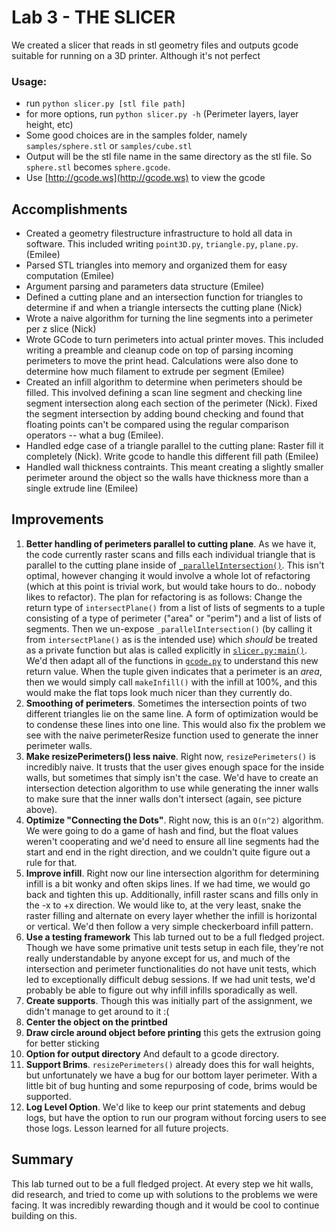 # Lab 3 - THE SLICER

We created a slicer that reads in stl geometry files and outputs gcode suitable for running on a 3D printer. Although it's not perfect

### Usage:

- run `python slicer.py [stl file path]`
- for more options, run `python slicer.py -h` (Perimeter layers, layer height, etc)
- Some good choices are in the samples folder, namely `samples/sphere.stl` or `samples/cube.stl`
- Output will be the stl file name in the same directory as the stl file. So `sphere.stl` becomes `sphere.gcode`.
- Use [http://gcode.ws](http://gcode.ws) to view the gcode

## Accomplishments

- Created a geometry filestructure infrastructure to hold all data in software. This included writing `point3D.py`, `triangle.py`, `plane.py`. (Emilee)
- Parsed STL triangles into memory and organized them for easy computation (Emilee)
- Argument parsing and parameters data structure (Emilee)
- Defined a cutting plane and an intersection function for triangles to determine if and when a triangle intersects the cutting plane (Nick)
- Wrote a naive algorithm for turning the line segments into a perimeter per z slice (Nick)
- Wrote GCode to turn perimeters into actual printer moves. This included writing a preamble and cleanup code on top of parsing incoming perimeters to move the print head. Calculations were also done to determine how much filament to extrude per segment (Emilee)
- Created an infill algorithm to determine when perimeters should be filled. This involved defining a scan line segment and checking line segment intersection along each section of the perimeter (Nick). Fixed the segment intersection by adding bound checking and found that floating points can't be compared using the regular comparison operators -- what a bug (Emilee).
- Handled edge case of a triangle parallel to the cutting plane: Raster fill it completely (Nick). Write gcode to handle this different fill path (Emilee)
- Handled wall thickness contraints. This meant creating a slightly smaller perimeter around the object so the walls have thickness more than a single extrude line (Emilee)

## Improvements

1. **Better handling of perimeters parallel to cutting plane**. As we have it, the code currently raster scans and fills each individual triangle that is parallel to the cutting plane inside of [`_parallelIntersection()`](https://github.com/eurbs/digifab/blob/master/lab3/triangle.py). This isn't optimal, however changing it would involve a whole lot of refactoring (which at this point is trivial work, but would take hours to do.. nobody likes to refactor). The plan for refactoring is as follows: Change the return type of `intersectPlane()` from a list of lists of segments to a tuple consisting of a type of perimeter ("area" or "perim") and a list of lists of segments. Then we un-expose `_parallelIntersection()` (by calling it from `intersectPlane()` as is the intended use) which *should* be treated as a private function but alas is called explicitly in [`slicer.py:main()`](https://github.com/eurbs/digifab/blob/master/lab3/slicer.py). We'd then adapt all of the functions in [`gcode.py`](https://github.com/eurbs/digifab/blob/master/lab3/gcode.py) to understand this new return value. When the tuple given indicates that a perimeter is an *area*, then we would simply call `makeInfill()` with the infill at 100%, and this would make the flat tops look much nicer than they currently do. 
2. **Smoothing of perimeters**. Sometimes the intersection points of two different triangles lie on the same line. A form of optimization would be to condense these lines into one line. This would also fix the problem we see with the naive perimeterResize function used to generate the inner perimeter walls.
3. **Make resizePerimeters() less naive**. Right now, `resizePerimeters()` is incredibly naive. It trusts that the user gives enough space for the inside walls, but sometimes that simply isn't the case. We'd have to create an intersection detection algorithm to use while generating the inner walls to make sure that the inner walls don't intersect (again, see picture above).
4. **Optimize "Connecting the Dots"**. Right now, this is an `O(n^2)` algorithm. We were going to do a game of hash and find, but the float values weren't cooperating and we'd need to ensure all line segments had the start and end in the right direction, and we couldn't quite figure out a rule for that.
5. **Improve infill**. Right now our line intersection algorithm for determining infill is a bit wonky and often skips lines. If we had time, we would go back and tighten this up. Additionally, infill raster scans and fills only in the -x to +x direction. We would like to, at the very least, snake the raster filling and alternate on every layer whether the infill is horizontal or vertical. We'd then follow a very simple checkerboard infill pattern. 
6. **Use a testing framework** This lab turned out to be a full fledged project. Though we have some primative unit tests setup in each file, they're not really understandable by anyone except for us, and much of the intersection and perimeter functionalities do not have unit tests, which led to exceptionally difficult debug sessions. If we had unit tests, we'd probably be able to figure out why infill infills sporadically as well.
7. **Create supports**. Though this was initially part of the assignment, we didn't manage to get around to it :(
8. **Center the object on the printbed**
9. **Draw circle around object before printing** this gets the extrusion going for better sticking
10. **Option for output directory** And default to a gcode directory.
11. **Support Brims**. `resizePerimeters()` already does this for wall heights, but unfortunately we have a bug for our bottom layer perimeter. With a little bit of bug hunting and some repurposing of code, brims would be supported.
12. **Log Level Option**. We'd like to keep our print statements and debug logs, but have the option to run our program without forcing users to see those logs. Lesson learned for all future projects.

## Summary

This lab turned out to be a full fledged project. At every step we hit walls, did research, and tried to come up with solutions to the problems we were facing. It was incredibly rewarding though and it would be cool to continue building on this.
